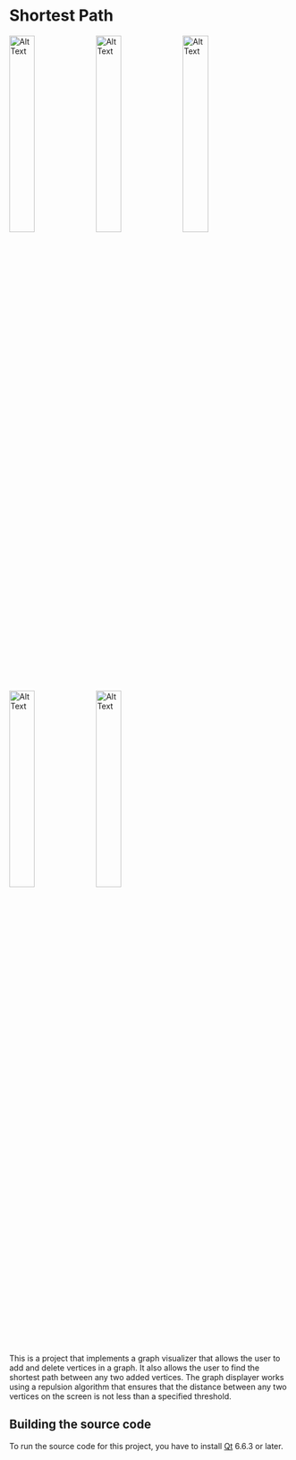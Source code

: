 # Shortest Path
<img src="https://github.com/user-attachments/assets/474ad127-8e4f-4db2-b9cd-426259e31ff3" alt="Alt Text" style="width:30%; height:auto;">
<img src="https://github.com/user-attachments/assets/923e5b12-660e-4a9f-aa2e-04cf6df80039" alt="Alt Text" style="width:30%; height:auto;">
<img src="https://github.com/user-attachments/assets/ba2ee7b4-e839-496a-871e-e435abe45c3d" alt="Alt Text" style="width:30%; height:auto;">
<img src="https://github.com/user-attachments/assets/18ad808e-4792-468e-8036-86a503434c43" alt="Alt Text" style="width:30%; height:auto;">
<img src="https://github.com/user-attachments/assets/83cfb641-6239-48b8-956d-6a6f95f5d42f" alt="Alt Text" style="width:30%; height:auto;">


This is a project that implements a graph visualizer that allows the user to add and delete vertices in a graph. It also allows the user to find the shortest path between any two added vertices. The graph displayer works using a repulsion algorithm that ensures that the distance between any two vertices on the screen is not less than a specified threshold.

## Building the source code
To run the source code for this project, you have to install [Qt](https://www.qt.io/product/framework) 6.6.3 or later.
